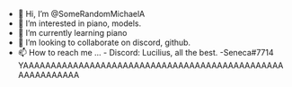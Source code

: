 - 👋 Hi, I’m @SomeRandomMichaelA
- 👀 I’m interested in piano, models.
- 🌱 I’m currently learning piano
- 💞️ I’m looking to collaborate on discord, github.
- 📫 How to reach me ... - Discord: Lucilius, all the best. -Seneca#7714
YAAAAAAAAAAAAAAAAAAAAAAAAAAAAAAAAAAAAAAAAAAAAAAAAAAAAAAAAAA
<!---
SomeRandomMichaelA/SomeRandomMichaelA is a ✨ special ✨ repository because its `README.md` (this file) appears on your GitHub profile.
You can click the Preview link to take a look at your changes.
--->
